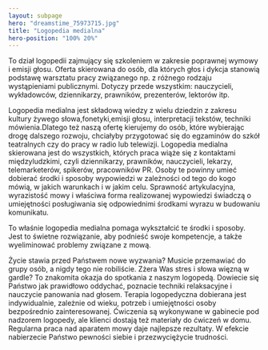 ```yaml
---
layout: subpage
hero: "dreamstime_75973715.jpg"
title: "Logopedia medialna"
hero-position: "100% 20%"
---
```


To dział logopedii zajmujący się szkoleniem w zakresie poprawnej wymowy 
i emisji głosu. Oferta skierowana do osób, dla których głos i dykcja 
stanowią podstawę warsztatu pracy związanego np. z różnego rodzaju 
wystąpieniami publicznymi. Dotyczy przede wszystkim: nauczycieli, 
wykładowców, dziennikarzy, prawników, prezenterów, lektorów itp. 


Logopedia medialna jest składową wiedzy z wielu dziedzin z zakresu kultury 
żywego słowa,fonetyki,emisji głosu, interpretacji tekstów, techniki 
mówienia.Dlatego też naszą ofertę kierujemy do osób, które wybierając 
drogę dalszego rozwoju, chciałyby przygotować się do egzaminów do szkół 
teatralnych czy do pracy w radio lub telewizji. Logopedia medialna 
skierowana jest do wszystkich, których praca wiąże się z kontaktami 
międzyludzkimi, czyli dziennikarzy, prawników, nauczycieli, lekarzy, 
telemarketerów, spikerów, pracowników PR. Osoby te powinny umieć 
dobierać środki i sposoby wypowiedzi w zależności od tego do kogo mówią, 
w jakich warunkach i w jakim celu. Sprawność artykulacyjna, wyrazistość 
mowy i właściwa forma realizowanej wypowiedzi świadczą o umiejętności 
posługiwania się odpowiednimi środkami wyrazu w budowaniu komunikatu. 

To właśnie logopedia medialna pomaga wykształcić te  środki i sposoby. 
Jest to świetne rozwiązanie, aby podnieść swoje kompetencje, a także wyeliminować 
problemy związane z mową. 

Życie stawia przed Państwem nowe wyzwania? Musicie przemawiać do grupy osób, 
a nigdy tego nie robiliście. Zżera Was stres i słowa więzną w gardle? 
To znakomita okazja do spotkania z naszym logopedą. Dowiecie się Państwo 
jak prawidłowo oddychać, poznacie techniki relaksacyjne i nauczycie panowania nad głosem.
Terapia logopedyczna dobierana jest indywidualnie, zależnie od 
wieku, potrzeb i umiejętności osoby bezpośrednio zainteresowanej. 
Ćwiczenia są wykonywane w gabinecie pod nadzorem logopedy, ale klienci 
dostają też materiały do ćwiczeń w domu. Regularna praca nad aparatem mowy 
daje najlepsze rezultaty. W efekcie nabierzecie Państwo pewności siebie i przezwyciężycie trudności. 
